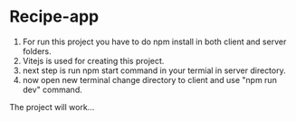# Recipe-app

1) For run this project you have to do npm install in both client and server folders.
2) Vitejs is used for creating this project.
3) next step is run npm start command in your termial in server directory.
4) now open new terminal change directory to client and use "npm run dev" command.


The project will work...
